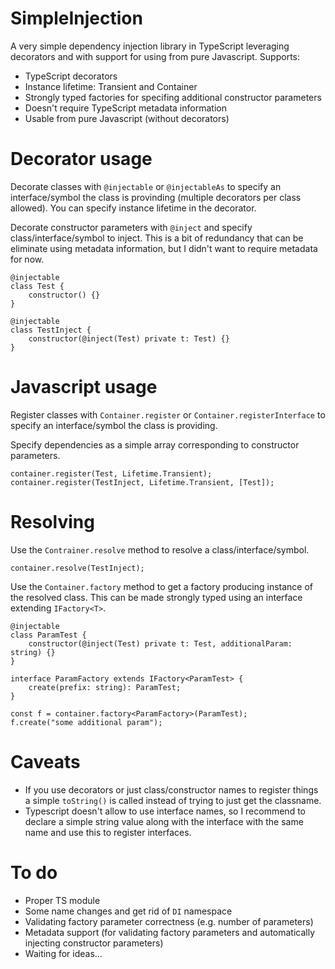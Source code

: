 # SimpleInjection
A very simple dependency injection library in TypeScript leveraging decorators and with support for using from pure Javascript. Supports:
* TypeScript decorators
* Instance lifetime: Transient and Container
* Strongly typed factories for specifing additional constructor parameters
* Doesn't require TypeScript metadata information
* Usable from pure Javascript (without decorators)

# Decorator usage
Decorate classes with `@injectable` or `@injectableAs` to specify an interface/symbol the class is provinding
(multiple decorators per class allowed).
You can specify instance lifetime in the decorator.

Decorate constructor parameters with `@inject` and specify class/interface/symbol to inject.
This is a bit of redundancy that can be eliminate using metadata information, but I didn't want to require metadata for now.

    @injectable
    class Test {
        constructor() {}
    }
    
    @injectable
    class TestInject {
        constructor(@inject(Test) private t: Test) {}
    }

# Javascript usage
Register classes with `Container.register` or `Container.registerInterface` to specify an interface/symbol the class is providing.

Specify dependencies as a simple array corresponding to constructor parameters.

    container.register(Test, Lifetime.Transient);
    container.register(TestInject, Lifetime.Transient, [Test]);

# Resolving
Use the `Contrainer.resolve` method to resolve a class/interface/symbol.

    container.resolve(TestInject);

Use the `Container.factory` method to get a factory producing instance of the resolved class.
This can be made strongly typed using an interface extending `IFactory<T>`.

    @injectable
    class ParamTest {
        constructor(@inject(Test) private t: Test, additionalParam: string) {}
    }
    
    interface ParamFactory extends IFactory<ParamTest> {
        create(prefix: string): ParamTest;
    }

    const f = container.factory<ParamFactory>(ParamTest);
    f.create("some additional param");

# Caveats
* If you use decorators or just class/constructor names to register things a simple `toString()` is called instead of trying to just get the classname.
* Typescript doesn't allow to use interface names, so I recommend to declare a simple string value along with the interface with the same name and use this to register interfaces.

# To do
* Proper TS module
* Some name changes and get rid of `DI` namespace
* Validating factory parameter correctness (e.g. number of parameters)
* Metadata support (for validating factory parameters and automatically injecting constructor parameters)
* Waiting for ideas...
